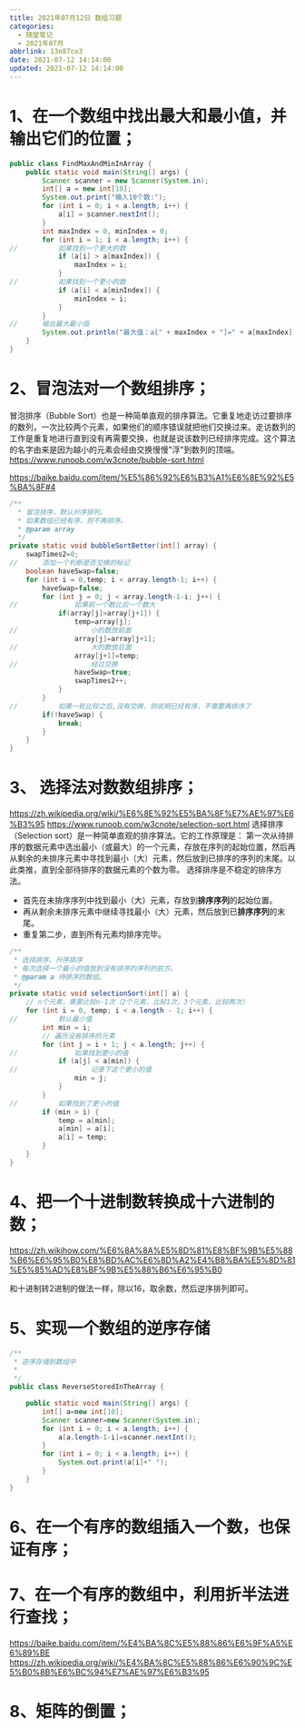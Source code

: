 ```yaml
---
title: 2021年07月12日 数组习题
categories:
  - 随堂笔记
  - 2021年07月
abbrlink: 13e87ce3
date: 2021-07-12 14:14:00
updated: 2021-07-12 14:14:00
---
```

#  1、在一个数组中找出最大和最小值，并输出它们的位置；
```java FindMaxAndMinInArray.java
public class FindMaxAndMinInArray {
	public static void main(String[] args) {
		Scanner scanner = new Scanner(System.in);
		int[] a = new int[10];
		System.out.print("输入10个数:");
		for (int i = 0; i < a.length; i++) {
			a[i] = scanner.nextInt();
		}
		int maxIndex = 0, minIndex = 0;
		for (int i = 1; i < a.length; i++) {
//			如果找到一个更大的数
			if (a[i] > a[maxIndex]) {
				maxIndex = i;
			}
//			如果找到一个更小的数
			if (a[i] < a[minIndex]) {
				minIndex = i;
			}
		}
//		输出最大最小值
		System.out.println("最大值：a[" + maxIndex + "]=" + a[maxIndex] + "，最小值：a[" + minIndex + "]=" + a[minIndex]);
	}
}
```
# 2、冒泡法对一个数组排序；
冒泡排序（Bubble Sort）也是一种简单直观的排序算法。它重复地走访过要排序的数列，一次比较两个元素，如果他们的顺序错误就把他们交换过来。走访数列的工作是重复地进行直到没有再需要交换，也就是说该数列已经排序完成。这个算法的名字由来是因为越小的元素会经由交换慢慢"浮"到数列的顶端。
https://www.runoob.com/w3cnote/bubble-sort.html

https://baike.baidu.com/item/%E5%86%92%E6%B3%A1%E6%8E%92%E5%BA%8F#4
```java
/**
  * 冒泡排序，默认升序排列。
  * 如果数组已经有序，则不再排序。
  * @param array
  */
private static void bubbleSortBetter(int[] array) {
    swapTimes2=0;
//		添加一个判断是否交换的标记
    boolean haveSwap=false;
    for (int i = 0,temp; i < array.length-1; i++) {
        haveSwap=false;
        for (int j = 0; j < array.length-1-i; j++) {
//				如果前一个数比后一个数大
            if(array[j]>array[j+1]) {
                temp=array[j];
//					小的数放前面
                array[j]=array[j+1];
//					大的数放后面
                array[j+1]=temp;
//					经过交换
                haveSwap=true;
                swapTimes2++;
            }
        }
//			如果一轮比较之后,没有交换，则说明已经有序，不需要再排序了
        if(!haveSwap) {
            break;
        }
    }
}
```
# 3、 选择法对数数组排序；
https://zh.wikipedia.org/wiki/%E6%8E%92%E5%BA%8F%E7%AE%97%E6%B3%95
https://www.runoob.com/w3cnote/selection-sort.html
选择排序（Selection sort）是一种简单直观的排序算法。它的工作原理是：
第一次从待排序的数据元素中选出最小（或最大）的一个元素，存放在序列的起始位置，然后再从剩余的未排序元素中寻找到最小（大）元素，然后放到已排序的序列的末尾。以此类推，直到全部待排序的数据元素的个数为零。
选择排序是不稳定的排序方法。

- 首先在未排序序列中找到最小（大）元素，存放到**排序序列**的起始位置。
- 再从剩余未排序元素中继续寻找最小（大）元素，然后放到已**排序序列**的末尾。
- 重复第二步，直到所有元素均排序完毕。


```java
/**
 * 选择排序，升序排序
 * 每次选择一个最小的值放到没有排序的序列的前方。
 * @param a 待排序的数组。
 */
private static void selectionSort(int[] a) {
	// n个元素，需要比较n-1次（2个元素，比较1次，3个元素，比较两次）
	for (int i = 0, temp; i < a.length - 1; i++) {
//			默认最小值
		int min = i;
		// 遍历没有排序的元素
		for (int j = i + 1; j < a.length; j++) {
//				如果找到更小的值
			if (a[j] < a[min]) {
//					记录下这个更小的值
				min = j;
			}
		}
//			如果找到了更小的值
		if (min > i) {
			temp = a[min];
			a[min] = a[i];
			a[i] = temp;
		}
	}
}
```
# 4、把一个十进制数转换成十六进制的数；
https://zh.wikihow.com/%E6%8A%8A%E5%8D%81%E8%BF%9B%E5%88%B6%E6%95%B0%E8%BD%AC%E6%8D%A2%E4%B8%BA%E5%8D%81%E5%85%AD%E8%BF%9B%E5%88%B6%E6%95%B0

和十进制转2进制的做法一样，除以16，取余数，然后逆序排列即可。

# 5、实现一个数组的逆序存储
```java ReverseStoredInTheArray.java
/**
 * 逆序存储到数组中
 *
 */
public class ReverseStoredInTheArray {

	public static void main(String[] args) {
		int[] a=new int[10];
		Scanner scanner=new Scanner(System.in);
		for (int i = 0; i < a.length; i++) {
			a[a.length-1-i]=scanner.nextInt();
		}
		for (int i = 0; i < a.length; i++) {
			System.out.print(a[i]+" ");
		}
	}
}
```
# 6、在一个有序的数组插入一个数，也保证有序；



# 7、在一个有序的数组中，利用折半法进行查找；
https://baike.baidu.com/item/%E4%BA%8C%E5%88%86%E6%9F%A5%E6%89%BE
https://zh.wikipedia.org/wiki/%E4%BA%8C%E5%88%86%E6%90%9C%E5%B0%8B%E6%BC%94%E7%AE%97%E6%B3%95

# 8、矩阵的倒置；